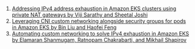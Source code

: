 
1. [Addressing IPv4 address exhaustion in Amazon EKS clusters using private NAT gateways by Viji Sarathy and Sheetal Joshi](https://aws.amazon.com/blogs/containers/addressing-ipv4-address-exhaustion-in-amazon-eks-clusters-using-private-nat-gateways/)
1. [Leveraging CNI custom networking alongside security groups for pods in Amazon EKS by Bin Liu and Haofei Feng](https://aws.amazon.com/blogs/containers/leveraging-cni-custom-networking-alongside-security-groups-for-pods-in-amazon-eks/)
1. [Automating custom networking to solve IPv4 exhaustion in Amazon EKS by Elamaran Shanmugam, Ratnopam Chakrabarti, and Mikhail Shapirov](https://aws.amazon.com/blogs/containers/automating-custom-networking-to-solve-ipv4-exhaustion-in-amazon-eks/)